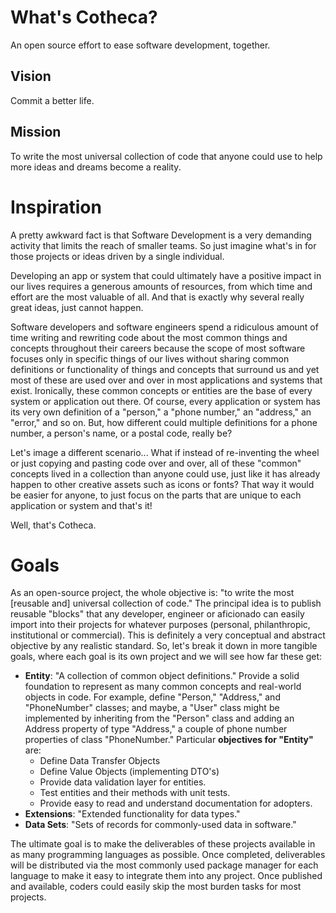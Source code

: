 # What's Cotheca?
An open source effort to ease software development, together.

## Vision
Commit a better life.

## Mission
To write the most universal collection of code that anyone could use to help more ideas and dreams become a reality.

# Inspiration
A pretty awkward fact is that Software Development is a very demanding activity that limits the reach of smaller teams. So just imagine what's in for those projects or ideas driven by a single individual.

Developing an app or system that could ultimately have a positive impact in our lives requires a generous amounts of resources, from which time and effort are the most valuable of all. And that is exactly why several really great ideas, just cannot happen.

Software developers and software engineers spend a ridiculous amount of time writing and rewriting code about the most common things and concepts throughout their careers because the scope of most software focuses only in specific things of our lives without sharing common definitions or functionality of things and concepts that surround us and yet most of these are used over and over in most applications and systems that exist. Ironically, these common concepts or entities are the base of every system or application out there. Of course, every application or system has its very own definition of a "person," a "phone number," an "address," an "error," and so on. But, how different could multiple definitions for a phone number, a person's name, or a postal code, really be?

Let's image a different scenario... What if instead of re-inventing the wheel or just copying and pasting code over and over, all of these "common" concepts lived in a collection than anyone could use, just like it has already happen to other creative assets such as icons or fonts? That way it would be easier for anyone, to just focus on the parts that are unique to each application or system and that's it!

Well, that's Cotheca.

# Goals
As an open-source project, the whole objective is: "to write the most [reusable and] universal collection of code." The principal idea is to publish reusable "blocks" that any developer, engineer or aficionado can easily import into their projects for whatever purposes (personal, philanthropic, institutional or commercial). This is definitely a very conceptual and abstract objective by any realistic standard. So, let's break it down in more tangible goals, where each goal is its own project and we will see how far these get:
 - **Entity**: "A collection of common object definitions."
Provide a solid foundation to represent as many common concepts and real-world objects in code.
For example, define "Person," "Address," and "PhoneNumber" classes; and maybe, a "User" class might be implemented by inheriting from the "Person" class and adding an Address property of type "Address," a couple of phone number properties of class "PhoneNumber."
Particular **objectives for "Entity"** are:
	 - Define Data Transfer Objects
	 - Define Value Objects (implementing DTO's)
	 - Provide data validation layer for entities.
	 - Test entities and their methods with unit tests.
	 - Provide easy to read and understand documentation for adopters.
 - **Extensions**: "Extended functionality for data types."
- **Data Sets**: "Sets of records for commonly-used data in software."

The ultimate goal is to make the deliverables of these projects available in as many programming languages as possible. Once completed, deliverables will be distributed via the most commonly used package manager for each language to make it easy to integrate them into any project. Once published and available, coders could easily skip the most burden tasks for most projects.
